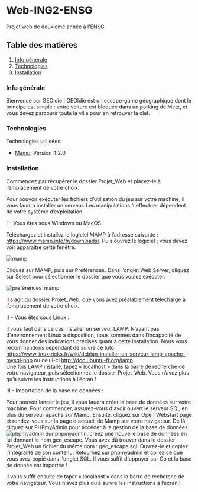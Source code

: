 # Web-ING2-ENSG
Projet web de deuxième année à l'ENSG

## Table des matières

1. [Info générale](#Info-générale)
2. [Technologies](#technologies)
3. [Installation](#installation)

### Info générale

Bienvenue sur GEOldie !
GEOldie est un escape-game géographique dont le principe est simple : votre voiture est bloquée dans un parking de Metz, et vous devez parcourir toute la ville pour en retrouver la clef.

### Technologies

Technologies utilisées:
* [Mamp](https://www.mamp.info/en/mamp/windows/): Version 4.2.0

### Installation

Commencez par récupérer le dossier Projet_Web et placez-le à l’emplacement de votre choix. 

Pour pouvoir exécuter les fichiers d’utilisation du jeu sur votre machine, il vous faudra installer un serveur. Les manipulations à effectuer dépendent de votre système d’exploitation.

I – Vous êtes sous Windows ou MacOS :

Téléchargez et installez le logiciel MAMP à l’adresse suivante :
https://www.mamp.info/fr/downloads/. 
Puis ouvrez le logiciel ; vous devez voir apparaître cette fenêtre.

![mamp](https://user-images.githubusercontent.com/76124859/102393520-c5dccd80-3fd8-11eb-9622-c2ae1050347b.png)

Cliquez sur MAMP, puis sur Préférences. Dans l’onglet Web Server, cliquez sur Select pour sélectionner le dossier que vous voulez exécuter.

![preférences_mamp](https://user-images.githubusercontent.com/76124859/102393543-cbd2ae80-3fd8-11eb-9838-41fd98519eba.png)

Il s’agit du dossier Projet_Web, que vous avez préalablement téléchargé à l’emplacement de votre choix.

II – Vous êtes sous Linux :

Il vous faut dans ce cas installer un serveur LAMP. N’ayant pas d’environnement Linux à disposition, nous sommes dans l’incapacité de vous donner des indications précises quant à cette installation. Nous vous recommandons cependant de suivre ce tuto https://www.linuxtricks.fr/wiki/debian-installer-un-serveur-lamp-apache-mysql-php ou celui-ci http://doc.ubuntu-fr.org/lamp.  
Une fois LAMP installé, tapez « localhost » dans la barre de recherche de votre navigateur, puis sélectionnez le dossier Projet_Web. Vous n’avez plus qu’à suivre les instructions à l’écran !

III - Importation de la base de données :

Pour pouvoir lancer le jeu, il vous faudra créer la base de données sur votre machine.
Pour commencer, assurez-vous d'avoir ouvert le serveur SQL en plus du serveur apache sur Mamp.
Ensuite, cliquez sur Open Webstart page et rendez-vous sur la page d'accueil de Mamp sur votre navigateur.
De là, cliquez sur PHPmyAdmin pour accéder à la gestion de la base de données.
![phpmyadmin](https://user-images.githubusercontent.com/76124859/102506656-a3ec5500-4083-11eb-87d9-f24b580bce95.PNG)
Sur phpmyadmin, créez une nouvelle base de données en lui donnant le nom geo_escape.
Vous avez dû trouver dans le dossier Projet_Web un fichier du même nom : geo_escape.sql.
Ouvrez-le et copiez l'intégralité de son contenu.
Retournez sur phpmyadmin et collez ce que vous avez copié dans l'onglet SQL.
Il vous suffit d'appuyer sur Go et la base de donnée est importée !


Il vous suffit ensuite de taper « localhost » dans la barre de recherche de votre navigateur. Vous n’avez plus qu’à suivre les instructions à l’écran !
